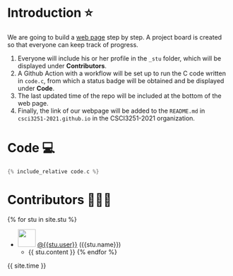 # Introduction ⭐
We are going to build a [web page](https://csci3251-2021.github.io/project-team-g/) step by step.
A project board is created so that everyone can keep track of progress.
1. Everyone will include his or her profile in the `_stu` folder, which will be displayed under **Contributors**. 
2. A Github Action with a workflow will be set up to run the C code written in `code.c`, from which a status badge will be obtained and be displayed under **Code**.
3. The last updated time of the repo will be included at the bottom of the web page.
4. Finally, the link of our webpage will be added to the `README.md` in `csci3251-2021.github.io` in the CSCI3251-2021 organization.

# Code 💻
 ```c
 {% include_relative code.c %}
 ```
# Contributors 🧑‍🤝‍🧑

{% for stu in site.stu %}
  * <img src="{{ stu.image }}" style="width: 40px; height: 40px"> [@{{stu.user}}](http://github.com/{{stu.user}}) ({{stu.name}}) 
    * {{ stu.content }}
{% endfor %}

{{ site.time }}

